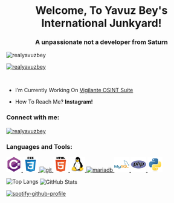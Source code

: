 <h1 align="center">Welcome, To Yavuz Bey's International Junkyard!</h1>
<h3 align="center">A unpassionate not a developer from Saturn</h3>

<p align="left"> <img src="https://komarev.com/ghpvc/?username=realyavuzbey&label=Profile%20views&color=0e75b6&style=flat" alt="realyavuzbey" /> </p>

<p align="left"> <a href="https://github.com/ryo-ma/github-profile-trophy"><img src="https://github-profile-trophy.vercel.app/?username=realyavuzbey" alt="realyavuzbey" /></a> </p>

<p align="left"> <a href="https://twitter.com/" target="blank"><img src="https://img.shields.io/twitter/follow/?logo=twitter&style=for-the-badge" alt="" /></a> </p>

- I’m Currently Working On [Vigilante OSINT Suite](https://github.com/realyavuzbey/vigilante)

- How To Reach Me? **Instagram!**

<h3 align="left">Connect with me:</h3>
<p align="left">
<a href="https://instagram.com/realyavuzbey" target="blank"><img align="center" src="https://raw.githubusercontent.com/rahuldkjain/github-profile-readme-generator/master/src/images/icons/Social/instagram.svg" alt="realyavuzbey" height="30" width="40" /></a>
</p>

<h3 align="left">Languages and Tools:</h3>
<p align="left"> <a href="https://www.w3schools.com/cs/" target="_blank" rel="noreferrer"> <img src="https://raw.githubusercontent.com/devicons/devicon/master/icons/csharp/csharp-original.svg" alt="csharp" width="40" height="40"/> </a> <a href="https://www.w3schools.com/css/" target="_blank" rel="noreferrer"> <img src="https://raw.githubusercontent.com/devicons/devicon/master/icons/css3/css3-original-wordmark.svg" alt="css3" width="40" height="40"/> </a> <a href="https://git-scm.com/" target="_blank" rel="noreferrer"> <img src="https://www.vectorlogo.zone/logos/git-scm/git-scm-icon.svg" alt="git" width="40" height="40"/> </a> <a href="https://www.w3.org/html/" target="_blank" rel="noreferrer"> <img src="https://raw.githubusercontent.com/devicons/devicon/master/icons/html5/html5-original-wordmark.svg" alt="html5" width="40" height="40"/> </a> <a href="https://www.linux.org/" target="_blank" rel="noreferrer"> <img src="https://raw.githubusercontent.com/devicons/devicon/master/icons/linux/linux-original.svg" alt="linux" width="40" height="40"/> </a> <a href="https://mariadb.org/" target="_blank" rel="noreferrer"> <img src="https://www.vectorlogo.zone/logos/mariadb/mariadb-icon.svg" alt="mariadb" width="40" height="40"/> </a> <a href="https://www.mysql.com/" target="_blank" rel="noreferrer"> <img src="https://raw.githubusercontent.com/devicons/devicon/master/icons/mysql/mysql-original-wordmark.svg" alt="mysql" width="40" height="40"/> </a> <a href="https://www.php.net" target="_blank" rel="noreferrer"> <img src="https://raw.githubusercontent.com/devicons/devicon/master/icons/php/php-original.svg" alt="php" width="40" height="40"/> </a> <a href="https://www.python.org" target="_blank" rel="noreferrer"> <img src="https://raw.githubusercontent.com/devicons/devicon/master/icons/python/python-original.svg" alt="python" width="40" height="40"/> </a> </p>

<p><img align="left" src="https://github-readme-stats.vercel.app/api/top-langs?username=realyavuzbey&show_icons=true&locale=en&layout=compact&theme=dark&title_color=ff0051&text_color=ffffff&icon_color=ff0051&bg_color=00000000" alt="Top Langs" /></p>

<p>&nbsp;<img align="center" src="https://github-readme-stats.vercel.app/api?username=realyavuzbey&show_icons=true&locale=en&theme=dark&title_color=ff0051&text_color=ffffff&icon_color=ff0051&bg_color=00000000" alt="GitHub Stats" /></p>

[![spotify-github-profile](https://spotify-github-profile.kittinanx.com/api/view?uid=zzykeijuuo3t2kpl6grmgo6gy&cover_image=true&theme=default&show_offline=false&background_color=121212&interchange=false&bar_color=ff00ff&bar_color_cover=false)](https://spotify-github-profile.kittinanx.com/api/view?uid=zzykeijuuo3t2kpl6grmgo6gy&redirect=true)
